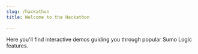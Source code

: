 ```yaml
---
slug: /hackathon
title: Welcome to the Hackathon

---
```


<head>
  <meta name="robots" content="noindex" />
</head>

Here you'll find interactive demos guiding you through popular Sumo Logic features.
